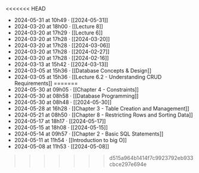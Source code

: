 <<<<<<< HEAD
- 2024-05-31 at 10h49 · [[2024-05-31]]
- 2024-03-20 at 18h00 · [[Lecture 8]]
- 2024-03-20 at 17h29 · [[Lecture 6]]
- 2024-03-20 at 17h28 · [[2024-03-20]]
- 2024-03-20 at 17h28 · [[2024-03-06]]
- 2024-03-20 at 17h28 · [[2024-02-27]]
- 2024-03-20 at 17h28 · [[2024-02-16]]
- 2024-03-13 at 15h42 · [[2024-03-13]]
- 2024-03-05 at 15h36 · [[Database Concepts & Design]]
- 2024-03-05 at 15h36 · [[Lecture 6.2 - Understanding CRUD Requirements]]
=======
- 2024-05-30 at 09h05 · [[Chapter 4 - Constraints]]
- 2024-05-30 at 08h58 · [[Database Programming]]
- 2024-05-30 at 08h48 · [[2024-05-30]]
- 2024-05-28 at 16h28 · [[Chapter 3 - Table Creation and Management]]
- 2024-05-21 at 08h50 · [[Chapter 8 - Restricting Rows and Sorting Data]]
- 2024-05-17 at 18h17 · [[2024-05-17]]
- 2024-05-15 at 18h08 · [[2024-05-15]]
- 2024-05-14 at 09h57 · [[Chapter 2 - Basic SQL Statements]]
- 2024-05-11 at 11h54 · [[Introduction to big O]]
- 2024-05-08 at 11h53 · [[2024-05-08]]
>>>>>>> d515a964b1414f7c9923792eb933cbce297e694e
